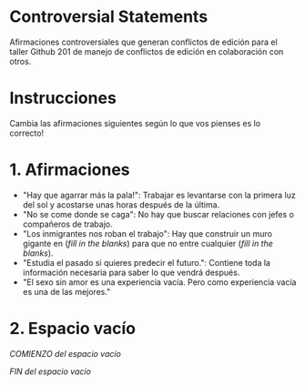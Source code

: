 Controversial Statements
===

Afirmaciones controversiales que generan conflictos de edición para el taller Github 201 de manejo de conflictos de edición en colaboración con otros.

# Instrucciones

Cambia las afirmaciones siguientes según lo que vos pienses es lo correcto!

# 1. Afirmaciones

* "Hay que agarrar más la pala!": Trabajar es levantarse con la primera luz del sol y acostarse unas horas después de la última.
* "No se come donde se caga": No hay que buscar relaciones con jefes o compañeros de trabajo.
* "Los inmigrantes nos roban el trabajo": Hay que construir un muro gigante en (_fill in the blanks_) para que no entre cualquier (_fill in the blanks_).
* "Estudia el pasado si quieres predecir el futuro.": Contiene toda la información necesaria para saber lo que vendrá después.
* "El sexo sin amor es una experiencia vacía. Pero como experiencia vacía es una de las mejores."



# 2. Espacio vacío

*COMIENZO del espacio vacío*

*FIN del espacio vacío*
